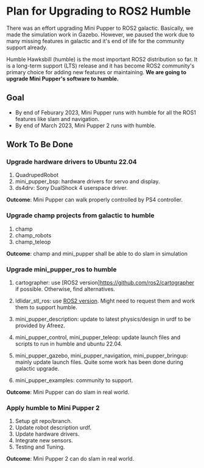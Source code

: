 # Plan for Upgrading to ROS2 Humble

There was an effort upgrading Mini Pupper to ROS2 galactic. Basically, we made the simulation work in Gazebo. However, we paused the work due to many missing features in galactic and it's end of life for the community support already. 

Humble Hawksbill (humble) is the most important ROS2 distribution so far. It is a long-term support (LTS) release and it has become ROS2 community's primary choice for adding new features or maintaining. **We are going to upgrade Mini Pupper's software to humble.**

## Goal

- By end of Feburary 2023, Mini Pupper runs with humble for all the ROS1 features like slam and navigation.
- By end of March 2023, Mini Pupper 2 runs with humble.

## Work To Be Done

### Upgrade hardware drivers to Ubuntu 22.04

1. QuadrupedRobot
2. mini_pupper_bsp: hardware drivers for servo and display.
3. ds4drv: Sony DualShock 4 userspace driver.

**Outcome**: Mini Pupper can walk properly controlled by PS4 controller.

### Upgrade champ projects from galactic to humble

1. champ  
2. champ_robots
3. champ_teleop  

**Outcome**: champ and mini_pupper shall be able to do slam in simulation 

### Upgrade mini_pupper_ros to humble

1. cartographer: use [ROS2 version]https://github.com/ros2/cartographer if possible. Otherwise, find alternatives. 

2. ldlidar_stl_ros: use [ROS2 version](https://github.com/ldrobotSensorTeam/ldlidar_stl_ros2). Might need to request them and work them to support humble.

3. mini_pupper_description: update to latest physics/design in urdf to be provided by Afreez.

4. mini_pupper_control, mini_pupper_teleop: update launch files and scripts to run in humble and ubuntu 22.04.

5. mini_pupper_gazebo, mini_pupper_navigation, mini_pupper_bringup: mainly update launch files. Quite some work has been done during galactic upgrade. 

6. mini_pupper_examples: community to support.

**Outcome**: Mini Pupper can do slam in real world.

### Apply humble to Mini Pupper 2
1. Setup git repo/branch.
2. Update robot description urdf.
3. Update hardware drivers.
4. Integrate new sensors.
5. Testing and Tuning.

**Outcome**: Mini Pupper 2 can do slam in real world.

